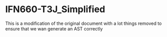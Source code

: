 # IFN660-T3J_Simplified
This is a modification of the original document with a lot things removed to ensure that we wan generate an AST correctly
